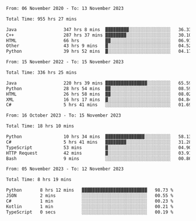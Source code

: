 <!-- https://github.com/lowlighter/metrics -->
<!-- https://www.vectorlogo.zone/ -->
<!-- https://www.svgrepo.com/ -->

<!--
🔗 &nbsp;**Connect with me**
&nbsp; <p align="left">
        &nbsp;&nbsp;
        <span>
            <img align="center"
                src="https://user-images.githubusercontent.com/60324635/179626886-1219e9ee-75c0-42ed-a26b-d4ef24ed306c.svg"
                height="30px"/>
            ini.ivi@yandex.ru
        </span>
        &nbsp;&nbsp;&nbsp;
        <span>
            <img align="center"
                    src="https://user-images.githubusercontent.com/60324635/179626979-f490e684-520a-46a3-9f2e-1b3d291b8372.svg"
                    height="30px"/>
            https://t.me/limenitiz
        </span>
</p>

-->

<!-- 
![Metrics](/github-metrics.svg)
<br>

![Wwakatime stats](https://github-readme-stats-taupe-two.vercel.app/api/wakatime?username=limenitiz&hide_title=true&hide_border=true&langs_count=5&bg_color=00000000&text_color=777) 
-->

<!--
🛠️ &nbsp;**Languages and Tools**
<p align="left">
    <a href="https://git-scm.com/" target="_blank" rel="noreferrer">
        <img src="https://www.vectorlogo.zone/logos/git-scm/git-scm-icon.svg"
            alt="git" width="40" height="40" />
    </a>
    <a href="https://www.java.com" target="_blank" rel="noreferrer"> <img
            src="https://raw.githubusercontent.com/devicons/devicon/master/icons/java/java-original.svg"
            alt="java" width="40" height="40" /> </a>
    <a href="https://spring.io/" target="_blank" rel="noreferrer">
        <img src="https://www.vectorlogo.zone/logos/springio/springio-icon.svg"
            alt="spring" width="40" height="40" />
    </a>
    <a href="https://www.python.org" target="_blank" rel="noreferrer">
        <img src="https://raw.githubusercontent.com/devicons/devicon/master/icons/python/python-original.svg"
            alt="python" width="40" height="40" />
    </a>
    <a href="https://www.mysql.com/" target="_blank" rel="noreferrer">
        <img src="https://raw.githubusercontent.com/devicons/devicon/master/icons/mysql/mysql-original-wordmark.svg"
            alt="mysql" width="40" height="40" />
    </a>
    <a href="https://www.postgresql.org" target="_blank" rel="noreferrer">
        <img src="https://raw.githubusercontent.com/devicons/devicon/master/icons/postgresql/postgresql-original-wordmark.svg"
            alt="postgresql" width="40" height="40" />
    </a>
    <a href="https://www.mongodb.com/" target="_blank" rel="noreferrer">
        <img src="https://raw.githubusercontent.com/devicons/devicon/master/icons/mongodb/mongodb-original-wordmark.svg"
            alt="mongodb" width="40" height="40" />
    </a>
    <a href="https://www.docker.com/" target="_blank" rel="noreferrer">
        <img src="https://raw.githubusercontent.com/devicons/devicon/master/icons/docker/docker-original-wordmark.svg"
            alt="docker" width="40" height="40" />
    </a>
    <a href="https://www.gnu.org/software/bash/" target="_blank" rel="noreferrer">
        <img src="https://www.vectorlogo.zone/logos/gnu_bash/gnu_bash-icon.svg"
            alt="bash" width="40" height="40" />
    </a>
    <a href="https://kafka.apache.org/" target="_blank" rel="noreferrer">
        <img src="https://www.vectorlogo.zone/logos/apache_kafka/apache_kafka-icon.svg"
            alt="kafka" width="40" height="40" />
    </a>
</p>

<br>

-->

<!--START_SECTION:waka-readme-stats-total-->
<!--END_SECTION:waka-readme-stats-total-->

<!--START_SECTION:wakaReadmeTotal-->

```txt
From: 06 November 2020 - To: 13 November 2023

Total Time: 955 hrs 27 mins

Java                  347 hrs 8 mins  ▓▓▓▓▓▓▓▓▓░░░░░░░░░░░░░░░░   36.33 %
C++                   287 hrs 37 mins ▓▓▓▓▓▓▓▓░░░░░░░░░░░░░░░░░   30.10 %
HTML                  66 hrs          ▓▓░░░░░░░░░░░░░░░░░░░░░░░   06.91 %
Other                 43 hrs 9 mins   ▓░░░░░░░░░░░░░░░░░░░░░░░░   04.52 %
Python                39 hrs 52 mins  ▓░░░░░░░░░░░░░░░░░░░░░░░░   04.17 %
```

<!--END_SECTION:wakaReadmeTotal-->

<!--START_SECTION:wakaReadmeYear-->

```txt
From: 15 November 2022 - To: 15 November 2023

Total Time: 336 hrs 25 mins

Java                  220 hrs 39 mins ▓▓▓▓▓▓▓▓▓▓▓▓▓▓▓▓░░░░░░░░░   65.59 %
Python                28 hrs 54 mins  ▓▓░░░░░░░░░░░░░░░░░░░░░░░   08.59 %
HTML                  26 hrs 58 mins  ▓▓░░░░░░░░░░░░░░░░░░░░░░░   08.02 %
XML                   16 hrs 17 mins  ▓░░░░░░░░░░░░░░░░░░░░░░░░   04.84 %
C#                    5 hrs 41 mins   ░░░░░░░░░░░░░░░░░░░░░░░░░   01.69 %
```

<!--END_SECTION:wakaReadmeYear-->

<!--START_SECTION:wakaReadmeMonth-->

```txt
From: 16 October 2023 - To: 15 November 2023

Total Time: 18 hrs 10 mins

Python                10 hrs 34 mins  ▓▓▓▓▓▓▓▓▓▓▓▓▓▓▓░░░░░░░░░░   58.13 %
C#                    5 hrs 41 mins   ▓▓▓▓▓▓▓▓░░░░░░░░░░░░░░░░░   31.28 %
TypeScript            53 mins         ▓░░░░░░░░░░░░░░░░░░░░░░░░   04.90 %
HTTP Request          42 mins         ▓░░░░░░░░░░░░░░░░░░░░░░░░   03.91 %
Bash                  9 mins          ░░░░░░░░░░░░░░░░░░░░░░░░░   00.86 %
```

<!--END_SECTION:wakaReadmeMonth-->

<!--START_SECTION:wakaReadmeWeek-->

```txt
From: 05 November 2023 - To: 12 November 2023

Total Time: 8 hrs 19 mins

Python       8 hrs 12 mins   ▓▓▓▓▓▓▓▓▓▓▓▓▓▓▓▓▓▓▓▓▓▓▓▓▓   98.73 %
JSON         2 mins          ░░░░░░░░░░░░░░░░░░░░░░░░░   00.55 %
C#           1 min           ░░░░░░░░░░░░░░░░░░░░░░░░░   00.23 %
Kotlin       1 min           ░░░░░░░░░░░░░░░░░░░░░░░░░   00.21 %
TypeScript   0 secs          ░░░░░░░░░░░░░░░░░░░░░░░░░   00.19 %
```

<!--END_SECTION:wakaReadmeWeek-->

